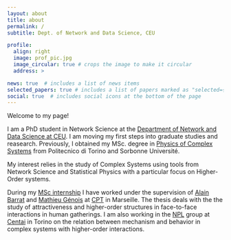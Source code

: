 ```yaml
---
layout: about
title: about
permalink: /
subtitle: Dept. of Network and Data Science, CEU

profile:
  align: right
  image: prof_pic.jpg
  image_circular: true # crops the image to make it circular
  address: >

news: true  # includes a list of news items
selected_papers: true # includes a list of papers marked as "selected={true}"
social: true  # includes social icons at the bottom of the page
---
```


Welcome to my page!

I am a PhD student in Network Science at the [Department of Network and Data Science at CEU](https://networkdatascience.ceu.edu). I am moving my first steps into graduate studies and reasearch. Previously, I obtained my MSc. degree in [Physics of Complex Systems](http://www.pcs.polito.it) from Politecnico di Torino and Sorbonne Université.

My interest relies in the study of Complex Systems using tools from Network Science and Statistical Physics with a particular focus on Higher-Order systems.

During my [MSc internship](https://thomasrobiglio.github.io/assets/pdf/MSc_thesis.pdf) I have worked under the supervision of [Alain Barrat](https://www.cpt.univ-mrs.fr/~barrat/english.html) and [Mathieu Génois](https://www.cpt.univ-mrs.fr/spip.php?page=personne&id_personne=143&lang=en) at [CPT](https://www.cpt.univ-mrs.fr/?lang=en) in Marseille. The thesis deals with the the study of attractiveness and higher-order structures in face-to-face interactions in human gatherings. I am also working in the [NPL](https://nplresearch.github.io) group at [Centai](https://centai.eu/home) in Torino on the relation between mechanism and behavior in complex systems with higher-order interactions. 
